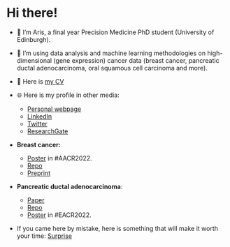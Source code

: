 # Hi there!

- 👋 I’m Aris, a final year Precision Medicine PhD student (University of Edinburgh).
- 👀 I’m using data analysis and machine learning methodologies on high-dimensional (gene expression) cancer data (breast cancer, pancreatic ductal adenocarcinoma, oral squamous cell carcinoma and more).
- 📝 Here is <a href="https://github.com/sionaris/sionaris/raw/main/Aristeidis_Sionakidis_CV.pdf" target="_blank">my CV</a>
- 🌐 Here is my profile in other media:
  - [Personal webpage](https://www.ed.ac.uk/profile/aristeidis-sionakidis)
  - [LinkedIn](https://www.linkedin.com/in/aristeidis-sionakidis-b70412176/)
  - [Twitter](https://twitter.com/sionakidis)
  - [ResearchGate](https://www.researchgate.net/profile/Aristeidis-Sionakidis)
 
- **Breast cancer:**
   - [Poster](https://www.researchgate.net/publication/360602101_ASionakidis_AACR2022_Poster) in #AACR2022.
   - [Repo](https://github.com/sionaris/bc_ml_pub)
   - [Preprint](https://www.researchsquare.com/article/rs-2771576/v1)

- **Pancreatic ductal adenocarcinoma**:
  - [Paper](https://doi.org/10.1002/ctd2.248)
  - [Repo](https://github.com/lalagkaspn/pdac_omics/tree/main)
  - [Poster](https://www.researchgate.net/publication/361613709_EACR22-0870_Identification_of_deregulated_gene_expression_across_all_stages_of_Pancreatic_Ductal_Adenocarcinoma_as_a_platform_to_develop_pharmacogenomics_biomarkers_for_early_diagnosis_and_therapy) in #EACR2022.

- If you came here by mistake, here is something that will make it worth your time: [Surprise](https://giphy.com/gifs/koodocanada-koodoraf-29MIbJC4aRAFOafBiP/fullscreen)
<!---
sionaris/sionaris is a ✨ special ✨ repository because its `README.md` (this file) appears on your GitHub profile.
You can click the Preview link to take a look at your changes.
--->


